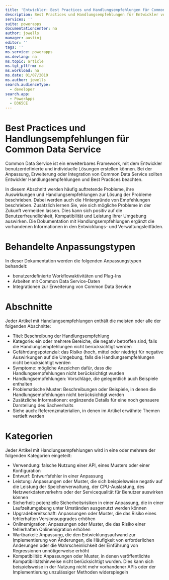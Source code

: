 ```yaml
---
title: 'Entwickler: Best Practices und Handlungsempfehlungen für Common Data Service | Microsoft-Dokumentation'
description: Best Practices und Handlungsempfehlungen für Entwickler von Common Data Service in PowerApps.
services: ''
suite: powerapps
documentationcenter: na
author: jowells
manager: austinj
editor: ''
tags: ''
ms.service: powerapps
ms.devlang: na
ms.topic: article
ms.tgt_pltfrm: na
ms.workload: na
ms.date: 01/07/2019
ms.author: jowells
search.audienceType:
  - developer
search.app:
  - PowerApps
  - D365CE
---
```


# <a name="best-practices-and-guidance-for-the-common-data-service"></a>Best Practices und Handlungsempfehlungen für Common Data Service

Common Data Service ist ein erweiterbares Framework, mit dem Entwickler benutzerdefinierte und individuelle Lösungen erstellen können. Bei der Anpassung, Erweiterung oder Integration von Common Data Service sollten Entwickler Handlungsempfehlungen und Best Practices beachten. 

In diesem Abschnitt werden häufig auftretende Probleme, ihre Auswirkungen und Handlungsempfehlungen zur Lösung der Probleme beschrieben. Dabei werden auch die Hintergründe von Empfehlungen beschrieben. Zusätzlich lernen Sie, wie sich mögliche Probleme in der Zukunft vermeiden lassen. Dies kann sich positiv auf die Benutzerfreundlichkeit, Kompatibilität und Leistung Ihrer Umgebung auswirken. Die Dokumentation mit Handlungsempfehlungen ergänzt die vorhandenen Informationen in den Entwicklungs- und Verwaltungsleitfäden.

# <a name="targeted-customization-types"></a>Behandelte Anpassungstypen
In dieser Dokumentation werden die folgenden Anpassungstypen behandelt:

- benutzerdefinierte Workflowaktivitäten und Plug-Ins
- Arbeiten mit Common Data Service-Daten
- Integrationen zur Erweiterung von Common Data Service

# <a name="sections"></a>Abschnitte
Jeder Artikel mit Handlungsempfehlungen enthält die meisten oder alle der folgenden Abschnitte:

- Titel: Beschreibung der Handlungsempfehlung
- Kategorie: ein oder mehrere Bereiche, die negativ betroffen sind, falls die Handlungsempfehlungen nicht berücksichtigt werden
- Gefährdungspotenzial: das Risiko (hoch, mittel oder niedrig) für negative Auswirkungen auf die Umgebung, falls die Handlungsempfehlungen nicht berücksichtigt werden
- Symptome: mögliche Anzeichen dafür, dass die Handlungsempfehlungen nicht berücksichtigt wurden
- Handlungsempfehlungen: Vorschläge, die gelegentlich auch Beispiele enthalten
- Problematische Muster: Beschreibungen oder Beispiele, in denen die Handlungsempfehlungen nicht berücksichtigt werden
- Zusätzliche Informationen: ergänzende Details für eine noch genauere Darstellung des Sachverhalts
- Siehe auch: Referenzmaterialien, in denen im Artikel erwähnte Themen vertieft werden

# <a name="categories"></a>Kategorien
Jeder Artikel mit Handlungsempfehlungen wird in eine oder mehrere der folgenden Kategorien eingeteilt:

- Verwendung: falsche Nutzung einer API, eines Musters oder einer Konfiguration
- Entwurf: Entwurfsfehler in einer Anpassung
- Leistung: Anpassungen oder Muster, die sich beispielsweise negativ auf die Leistung der Speicherverwaltung, der CPU-Auslastung, des Netzwerkdatenverkehrs oder der Servicequalität für Benutzer auswirken können
- Sicherheit: potenzielle Sicherheitsrisiken in einer Anpassung, die in einer Laufzeitumgebung unter Umständen ausgenutzt werden können
- Upgradebereitschaft: Anpassungen oder Muster, die das Risiko eines fehlerhaften Versionsupgrades erhöhen
- Onlinemigration: Anpassungen oder Muster, die das Risiko einer fehlerhaften Onlinemigration erhöhen
- Wartbarkeit: Anpassung, die den Entwicklungsaufwand zur Implementierung von Änderungen, die Häufigkeit von erforderlichen Änderungen oder die Wahrscheinlichkeit der Einführung von Regressionen unnötigerweise erhöht
- Kompatibilität: Anpassungen oder Muster, in denen veröffentlichte Kompatibilitätshinweise nicht berücksichtigt wurden. Dies kann sich beispielsweise in der Nutzung nicht mehr vorhandener APIs oder der Implementierung unzulässiger Methoden widerspiegeln
